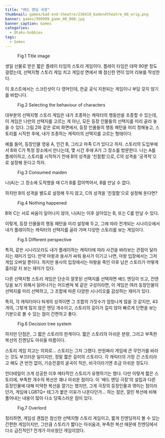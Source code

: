 ```yaml
---
title: "배드 엔딩 극장"
thumbnail: games/bad-end-theatre/230419_badendtheatre_08_orig.png
banner: games/999999_game_00_800.jpg
banner_caption: Games
categories:
  - Otaku-hobbies
tags:
  - Games
---
```


<figure class="align-center">
  <a href="/assets/images/games/bad-end-theatre/230419_badendtheatre_00_orig.jpg">
  <img src="{{ site.url }}{{ site.baseurl }}/assets/images/games/bad-end-theatre/230419_badendtheatre_00_orig.jpg" alt="">
  </a>
  <figcaption>
  Fig.1 Title image
  </figcaption>
</figure>


생일 선물로 받은 짧은 플레이 타임의 스토리 게임이다. 플레이 타임은 대략 90분 정도 걸렸는데, 선택지형 스토리 게임 치고 게임성 면에서 꽤 참신한 면이 있어 리뷰를 작성한다.

이 포스트에서는 스크린샷이 다 영어인데, 한글 공식 지원되는 게임이니 부담 갖지 않기를 바랍니다.

<figure class="align-center">
  <a href="/assets/images/games/bad-end-theatre/230419_badendtheatre_01_orig.jpg">
  <img src="{{ site.url }}{{ site.baseurl }}/assets/images/games/bad-end-theatre/230419_badendtheatre_01_orig.jpg" alt="">
  </a>
  <figcaption>
  Fig.2 Selecting the behaviour of characters
  </figcaption>
</figure>

대부분의 선택지형 스토리 게임은 내가 조종하는 캐릭터의 행동만을 조종할 수 있는데, 이 게임은 나만의 선택지를 고르는 게 아닌, 모든 등장 인물들의 선택지를 미리 골라 놓을 수 있다. 그림 2와 같은 로비 화면에서, 등장 인물들의 행동 패턴을 미리 정해놓고, 스토리를 시작한 후에, 내가 조종하는 캐릭터의 선택지를 고르는 형태이다.

예를 들어, 등장인물 영웅 A, 인간 B, 그리고 마족 C가 있다고 하자. 스토리의 도입부에서 B와 C가 특정 장소에서 만나는데, 몇 시간 후에 A가 그 장소를 방문한다. 나는 A를 플레이하고, 스토리를 시작하기 전에 B의 성격을 '친절함'으로, C의 성격을 '공격적'으로 설정해 둔다고 하자.

<figure class="align-center">
  <a href="/assets/images/games/bad-end-theatre/230419_badendtheatre_04_orig.jpg">
  <img src="{{ site.url }}{{ site.baseurl }}/assets/images/games/bad-end-theatre/230419_badendtheatre_04_orig.jpg" alt="">
  </a>
  <figcaption>
  Fig.3 Consumed maiden
  </figcaption>
</figure>

나(A)는 그 장소에 도착했을 때 C가 B를 잡아먹어서, B를 만날 수 없다.

하지만 B의 성격을 별도로 설정해 두지 않고, C의 성격을 '친절함'으로 설정해 둔다면?

<figure class="align-center">
  <a href="/assets/images/games/bad-end-theatre/230419_badendtheatre_05_orig.jpg">
  <img src="{{ site.url }}{{ site.baseurl }}/assets/images/games/bad-end-theatre/230419_badendtheatre_05_orig.jpg" alt="">
  </a>
  <figcaption>
  Fig.4 Nothing happened
  </figcaption>
</figure>

B와 C는 서로 싸움이 일어나지 않아, 나(A)는 이후 살아있는 B, 또는 C를 만날 수 있다.

이렇게, 등장 인물들의 행동 패턴을 미리 설정해 두고, 그에 따라 전개되는 시나리오에서 내가 플레이하는 캐릭터의 선택지를 골라 가며 다양한 스토리를 보는 게임이다.

<figure class="align-center">
  <a href="/assets/images/games/bad-end-theatre/230419_badendtheatre_06_orig.jpg">
  <img src="{{ site.url }}{{ site.baseurl }}/assets/images/games/bad-end-theatre/230419_badendtheatre_06_orig.jpg" alt="">
  </a>
  <figcaption>
  Fig.5 Different perspective
  </figcaption>
</figure>

특히, 같은 시나리오라도 내가 플레이하는 캐릭터에 따라 사건을 바라보는 관점이 달라지는 재미가 있다. 만약 마왕과 용사가 싸워 용사가 이기고 나면, 마왕 입장에서는 그저 게임 오버일 뿐이다. 하지만 용사의 입장에서는 마왕을 죽인 이후 남은 스토리가 어떻게 흘러갈 지 보는 재미가 있다.

다른 선택지형 스토리 게임은 단순히 잘못된 선택지를 선택하면 배드 엔딩이 뜨고, 진엔딩을 보기 위해서 읽어나가는 어드벤쳐 북 같은 구성이라면, 이 게임은 여러 등장인물의 선택지를 미리 선택하고, 그 조합에 따른 다양한 시나리오를 감상하는 재미가 있다.

특히, 각 캐릭터마다 N개의 성격이면 그 조합의 가짓수가 엄청나게 많을 것 같지만, 43 개의, 그렇게 많지 않은 엔딩 개수이고, 스토리의 길이가 길지 않아 빠르게 단편을 보는 기분으로 볼 수 있는 점이 간편하고 좋다.

<figure class="align-center">
  <a href="/assets/images/games/bad-end-theatre/230419_badendtheatre_03_orig.jpg">
  <img src="{{ site.url }}{{ site.baseurl }}/assets/images/games/bad-end-theatre/230419_badendtheatre_03_orig.jpg" alt="">
  </a>
  <figcaption>
  Fig.6 Decision tree system
  </figcaption>
</figure>

하지만 단점은, 그 짧은 스토리의 한계이다. 짧은 스토리의 아쉬운 분량, 그리고 부족한 복선의 진엔딩도 아쉬울 따름이다.

스토리 게임 치고는 의외로... 스토리는 그저 그랬다. 만원짜리 게임에 큰 무언가를 바라는 것도 부끄러운 일이지만, 정말 짧은 길이의 스토리다. 각 캐릭터의 가장 긴 스토리라고 해도 큰 반전 없이, 기승전결의 굴곡이 적은, 비극이라기엔 조금 아쉬운 정도다.

언더테일이 크게 성공한 이후 메타적인 스토리가 유행하기는 했다. 다만 이렇게 짧은 스토리에, 부족한 개수의 복선은 꽤나 아쉬운 점이다. 이 '배드 엔딩 극장'의 설립과 다른 등장인물에 대해 미약한 복선을 깔기는 했지만, 그게 극장의 등장인물과 엮이는 점이라던가, 게임에 LGBTQ+ 태그가 붙은 이유가 나온다던가... 하는 점은, 깔린 복선에 비해 풀어내는 내용이 많아 다소 당혹스러운 점이 있다.

<figure class="align-center">
  <a href="/assets/images/games/bad-end-theatre/230419_badendtheatre_07_orig.png">
  <img src="{{ site.url }}{{ site.baseurl }}/assets/images/games/bad-end-theatre/230419_badendtheatre_07_orig.png" alt="">
  </a>
  <figcaption>
  Fig.7 Overlord
  </figcaption>
</figure>

정리하면, 게임성 괜찮은 참신한 선택지형 스토리 게임이고, 짧게 진엔딩까지 볼 수 있는 간편한 게임이지만, 그만큼 스토리가 짧다는 아쉬움과, 부족한 복선 때문에 진엔딩에서 다소 급진적인? 전개가 아쉬웠던 게임이었다.
